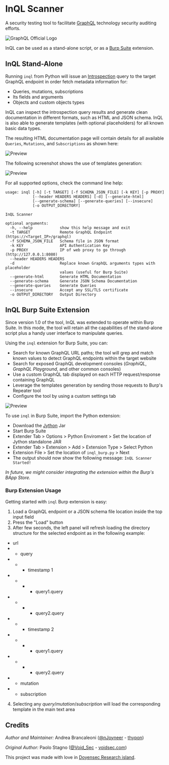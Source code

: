 # InQL Scanner
A security testing tool to facilitate [GraphQL](https://graphql.org/) technology security auditing efforts.

![GraphQL Official Logo](docs/graphqllogo.png)

InQL can be used as a stand-alone script, or as a [Burp Suite](https://portswigger.net/burp) extension.

## InQL Stand-Alone

Running `inql` from Python will issue an [Introspection](https://graphql.org/learn/introspection/) query to the target GraphQL endpoint in order fetch metadata information for:

- Queries, mutations, subscriptions
- Its fields and arguments
- Objects and custom objects types

InQL can inspect the introspection query results and generate clean documentation in different formats, such as
HTML and JSON schema. InQL is also able to generate templates (with optional placeholders) for all known basic data types.

The resulting HTML documentation page will contain details for all available `Queries`, `Mutations`, and `Subscriptions` as shown here:

![Preview](docs/GraphQL_Introspection_Output.png)

The following screenshot shows the use of templates generation:

![Preview](docs/Introspection_Templates.png)

For all supported options, check the command line help:
```
usage: inql [-h] [-t TARGET] [-f SCHEMA_JSON_FILE] [-k KEY] [-p PROXY]
            [--header HEADERS HEADERS] [-d] [--generate-html]
            [--generate-schema] [--generate-queries] [--insecure]
            [-o OUTPUT_DIRECTORY]

InQL Scanner

optional arguments:
  -h, --help            show this help message and exit
  -t TARGET             Remote GraphQL Endpoint (https://<Target_IP>/graphql)
  -f SCHEMA_JSON_FILE   Schema file in JSON format
  -k KEY                API Authentication Key
  -p PROXY              IP of web proxy to go through (http://127.0.0.1:8080)
  --header HEADERS HEADERS
  -d                    Replace known GraphQL arguments types with placeholder
                        values (useful for Burp Suite)
  --generate-html       Generate HTML Documentation
  --generate-schema     Generate JSON Schema Documentation
  --generate-queries    Generate Queries
  --insecure            Accept any SSL/TLS certificate
  -o OUTPUT_DIRECTORY   Output Directory
```

## InQL Burp Suite Extension

Since version 1.0 of the tool, InQL was extended to operate within Burp Suite. In this mode, the tool will retain all the capabilities of the stand-alone script plus a handy user interface to manipulate queries. 

Using the `inql` extension for Burp Suite, you can:

+ Search for known GraphQL URL paths; the tool will grep and match known values to detect GraphQL endpoints within the target website
+ Search for exposed GraphQL development consoles (*GraphiQL*, *GraphQL Playground*, and other common consoles)
+ Use a custom GraphQL tab displayed on each HTTP request/response containing GraphQL
+ Leverage the templates generation by sending those requests to Burp's Repeater tool
+ Configure the tool by using a custom settings tab

![Preview](docs/inql.gif)

To use `inql` in Burp Suite, import the Python extension:

+ Download the [Jython](https://www.jython.org/downloads.html) Jar
+ Start Burp Suite
+ Extender Tab > Options > Python Enviroment > Set the location of Jython standalone JAR
+ Extender Tab > Extension > Add > Extension Type > Select Python
+ Extension File > Set the location of `inql_burp.py` > Next
+ The output should now show the following message: `InQL Scanner Started!`

*In future, we might consider integrating the extension within the Burp's BApp Store.*

### Burp Extension Usage

Getting started with `inql` Burp extension is easy:

1. Load a GraphQL endpoint or a JSON schema file location inside the top input field
2. Press the "Load" button
3. After few seconds, the left panel will refresh loading the directory structure for the selected endpoint as in the following example:
+ url
+ - query
+  - - timestamp 1
+  - - - query1.query
+  - - - query2.query
+  - - timestamp 2
+  - - - query1.query
+  - - - query2.query
+ - mutation
+ - subscription
4.  Selecting any *query*/*mutation*/*subscription* will load the corresponding template in the main text area

## Credits

*Author and Maintainer:* Andrea Brancaleoni ([@nJoyneer](https://twitter.com/nJoyneer) - [thypon](https://github.com/thypon))

*Original Author:* Paolo Stagno ([@Void_Sec](https://twitter.com/Void_Sec) - [voidsec.com](https://voidsec.com))

This project was made with love in [Doyensec Research island](https://doyensec.com/research.html).
